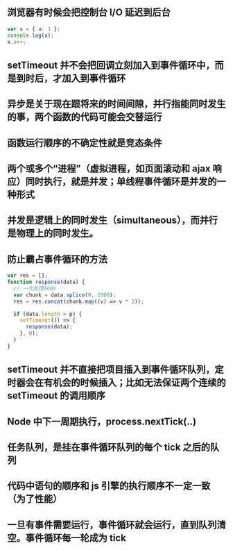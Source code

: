 ## 浏览器有时候会把控制台 I/O 延迟到后台

```js
var x = { a: 1 };
console.log(x);
x.a++;
```

## setTimeout 并不会把回调立刻加入到事件循环中，而是到时后，才加入到事件循环

## 异步是关于现在跟将来的时间间隙，并行指能同时发生的事，两个函数的代码可能会交替运行

## 函数运行顺序的不确定性就是竞态条件

## 两个或多个“进程”（虚拟进程，如页面滚动和 ajax 响应）同时执行，就是并发；单线程事件循环是并发的一种形式

## 并发是逻辑上的同时发生（simultaneous），而并行是物理上的同时发生。

## 防止霸占事件循环的方法

```js
var res = [];
function response(data) {
  // 一次处理1000
  var chunk = data.splice(0, 1000);
  res = res.concat(chunk.map((v) => v * 2));

  if (data.length > p) {
    setTimeout(() => {
      response(data);
    }, 0);
  }
}
```

## setTimeout 并不直接把项目插入到事件循环队列，定时器会在有机会的时候插入；比如无法保证两个连续的 setTimeout 的调用顺序

## Node 中下一周期执行，process.nextTick(..)

## 任务队列，是挂在事件循环队列的每个 tick 之后的队列

## 代码中语句的顺序和 js 引擎的执行顺序不一定一致（为了性能）

## 一旦有事件需要运行，事件循环就会运行，直到队列清空。事件循环每一轮成为 tick

